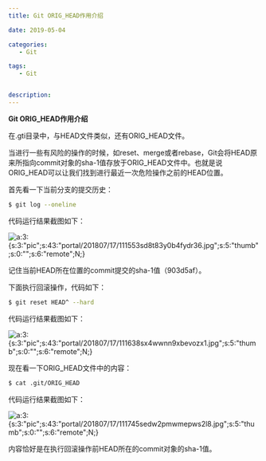 ```yaml
---
title: Git ORIG_HEAD作用介绍

date: 2019-05-04

categories: 
   - Git

tags: 
   - Git 


description: ​
---
```


**Git ORIG_HEAD作用介绍**

在.gti目录中，与HEAD文件类似，还有ORIG_HEAD文件。

当进行一些有风险的操作的时候，如reset、merge或者rebase，Git会将HEAD原来所指向commit对象的sha-1值存放于ORIG_HEAD文件中。也就是说ORIG_HEAD可以让我们找到进行最近一次危险操作之前的HEAD位置。

首先看一下当前分支的提交历史：

```bash
$ git log --oneline
```

代码运行结果截图如下：

![a:3:{s:3:\"pic\";s:43:\"portal/201807/17/111553sd8t83y0b4fydr36.jpg\";s:5:\"thumb\";s:0:\"\";s:6:\"remote\";N;}](https://www.softwhy.com/data/attachment/portal/201807/17/111553sd8t83y0b4fydr36.jpg)

记住当前HEAD所在位置的commit提交的sha-1值（903d5af）。

下面执行回滚操作，代码如下：

```bash
$ git reset HEAD^ --hard
```

代码运行结果截图如下：

![a:3:{s:3:\"pic\";s:43:\"portal/201807/17/111638sx4wwnn9xbevozx1.jpg\";s:5:\"thumb\";s:0:\"\";s:6:\"remote\";N;}](https://www.softwhy.com/data/attachment/portal/201807/17/111638sx4wwnn9xbevozx1.jpg)

现在看一下ORIG_HEAD文件中的内容：

```bash
$ cat .git/ORIG_HEAD
```

代码运行结果截图如下：

![a:3:{s:3:\"pic\";s:43:\"portal/201807/17/111745sedw2pmwmepws2l8.jpg\";s:5:\"thumb\";s:0:\"\";s:6:\"remote\";N;}](https://www.softwhy.com/data/attachment/portal/201807/17/111745sedw2pmwmepws2l8.jpg)

内容恰好是在执行回滚操作前HEAD所在的commit对象的sha-1值。